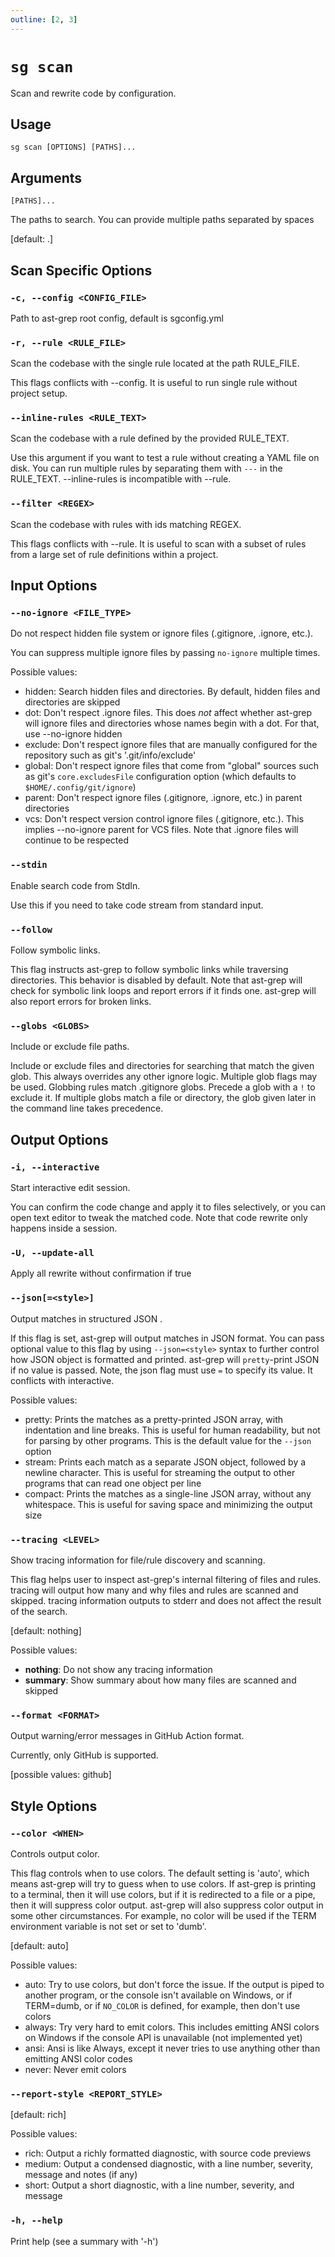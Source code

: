 ```yaml
---
outline: [2, 3]
---
```

# `sg scan`

Scan and rewrite code by configuration.

## Usage

```shell
sg scan [OPTIONS] [PATHS]...
```

## Arguments

`[PATHS]...`

The paths to search. You can provide multiple paths separated by spaces

[default: .]

## Scan Specific Options

### `-c, --config <CONFIG_FILE>`
Path to ast-grep root config, default is sgconfig.yml

### `-r, --rule <RULE_FILE>`
Scan the codebase with the single rule located at the path RULE_FILE.

This flags conflicts with --config. It is useful to run single rule without project setup.


### `--inline-rules <RULE_TEXT>`
Scan the codebase with a rule defined by the provided RULE_TEXT.

Use this argument if you want to test a rule without creating a YAML file on disk. You can run multiple rules by separating them with `---` in the RULE_TEXT. --inline-rules is incompatible with --rule.

### `--filter <REGEX>`
Scan the codebase with rules with ids matching REGEX.

This flags conflicts with --rule. It is useful to scan with a subset of rules from a large set of rule definitions within a project.

## Input Options

### `--no-ignore <FILE_TYPE>`
Do not respect hidden file system or ignore files (.gitignore, .ignore, etc.).

You can suppress multiple ignore files by passing `no-ignore` multiple times.

Possible values:
- hidden:  Search hidden files and directories. By default, hidden files and directories are skipped
- dot:     Don't respect .ignore files. This does *not* affect whether ast-grep will ignore files and directories whose names begin with a dot. For that, use --no-ignore hidden
- exclude: Don't respect ignore files that are manually configured for the repository such as git's '.git/info/exclude'
- global:  Don't respect ignore files that come from "global" sources such as git's `core.excludesFile` configuration option (which defaults to `$HOME/.config/git/ignore`)
- parent:  Don't respect ignore files (.gitignore, .ignore, etc.) in parent directories
- vcs:     Don't respect version control ignore files (.gitignore, etc.). This implies --no-ignore parent for VCS files. Note that .ignore files will continue to be respected

### `--stdin`

Enable search code from StdIn.

Use this if you need to take code stream from standard input.

### `--follow`

Follow symbolic links.

This flag instructs ast-grep to follow symbolic links while traversing directories. This behavior is disabled by default. Note that ast-grep will check for symbolic link loops and report errors if it finds one. ast-grep will also report errors for broken links.

### `--globs <GLOBS>`

Include or exclude file paths.

Include or exclude files and directories for searching that match the given glob. This always overrides any other ignore logic. Multiple glob flags may be used. Globbing rules match .gitignore globs. Precede a glob with a `!` to exclude it. If multiple globs match a file or directory, the glob given later in the command line takes precedence.

## Output Options

### `-i, --interactive`
Start interactive edit session.

You can confirm the code change and apply it to files selectively, or you can open text editor to tweak the matched code. Note that code rewrite only happens inside a session.

### `-U, --update-all`
Apply all rewrite without confirmation if true

### `--json[=<style>]`

Output matches in structured JSON .

If this flag is set, ast-grep will output matches in JSON format. You can pass optional value to this flag by using `--json=<style>` syntax to further control how JSON object is formatted and printed. ast-grep will `pretty`-print JSON if no value is passed. Note, the json flag must use `=` to specify its value. It conflicts with interactive.

Possible values:
- pretty:  Prints the matches as a pretty-printed JSON array, with indentation and line breaks. This is useful for human readability, but not for parsing by other programs. This is the default value for the `--json` option
- stream:  Prints each match as a separate JSON object, followed by a newline character. This is useful for streaming the output to other programs that can read one object per line
- compact: Prints the matches as a single-line JSON array, without any whitespace. This is useful for saving space and minimizing the output size

### `--tracing <LEVEL>`

Show tracing information for file/rule discovery and scanning.

This flag helps user to inspect ast-grep's internal filtering of files and rules. tracing will output how many and why files and rules are scanned and skipped. tracing information outputs to stderr and does not affect the result of the search.

[default: nothing]

Possible values:
- **nothing**: Do not show any tracing information
- **summary**: Show summary about how many files are scanned and skipped

### `--format <FORMAT>`
Output warning/error messages in GitHub Action format.

Currently, only GitHub is supported.

[possible values: github]

## Style Options

### `--color <WHEN>`
Controls output color.

This flag controls when to use colors. The default setting is 'auto', which means ast-grep will try to guess when to use colors. If ast-grep is printing to a terminal, then it will use colors, but if it is redirected to a file or a pipe, then it will suppress color output. ast-grep will also suppress color output in some other circumstances. For example, no color will be used if the TERM environment variable is not set or set to 'dumb'.

[default: auto]

Possible values:
- auto:   Try to use colors, but don't force the issue. If the output is piped to another program, or the console isn't available on Windows, or if TERM=dumb, or if `NO_COLOR` is defined, for example, then don't use colors
- always: Try very hard to emit colors. This includes emitting ANSI colors on Windows if the console API is unavailable (not implemented yet)
- ansi:   Ansi is like Always, except it never tries to use anything other than emitting ANSI color codes
- never:  Never emit colors

### `--report-style <REPORT_STYLE>`
[default: rich]

Possible values:
- rich:   Output a richly formatted diagnostic, with source code previews
- medium: Output a condensed diagnostic, with a line number, severity, message and notes (if any)
- short:  Output a short diagnostic, with a line number, severity, and message

### `-h, --help`
  Print help (see a summary with '-h')